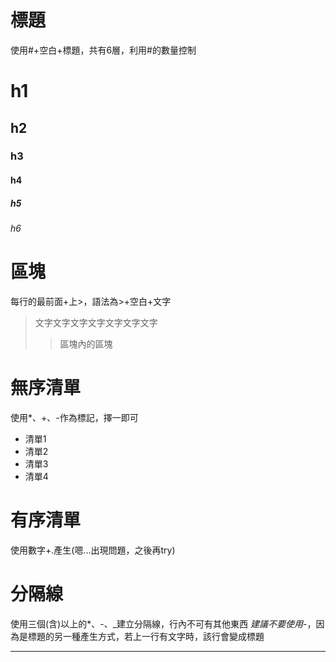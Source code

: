 # 標題
使用#+空白+標題，共有6層，利用#的數量控制
# h1
## h2
### h3
#### h4
##### h5
###### h6

# 區塊
每行的最前面+上>，語法為>+空白+文字
> 文字文字文字文字文字文字文字
> > 區塊內的區塊

# 無序清單
使用*、+、-作為標記，擇一即可
* 清單1
* 清單2
* 清單3
* 清單4

# 有序清單
使用數字+.產生(嗯…出現問題，之後再try)

# 分隔線
使用三個(含)以上的*、-、_建立分隔線，行內不可有其他東西
*建議不要使用-*，因為是標題的另一種產生方式，若上一行有文字時，該行會變成標題
___